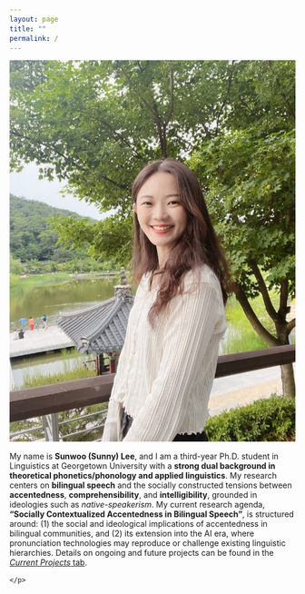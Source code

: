 ```yaml
---
layout: page
title: ""
permalink: /
---
```


<div class="hero">
  <div class="hero__img">
    <img src="IMG_6974.jpeg" alt="Profile">
  </div>
  <div class="hero__text">
    <p>
   My name is <strong>Sunwoo (Sunny) Lee</strong>, and I am a third-year Ph.D. student in Linguistics at Georgetown University with a <strong>strong dual background in theoretical phonetics/phonology and applied linguistics</strong>. 
My research centers on <strong>bilingual speech</strong> and the socially constructed tensions between <strong>accentedness</strong>, <strong>comprehensibility</strong>, and <strong>intelligibility</strong>, grounded in ideologies such as <em>native-speakerism</em>. 
My current research agenda, 
<strong>“Socially Contextualized Accentedness in Bilingual Speech”</strong>, is structured around:
(1) the social and ideological implications of accentedness in bilingual communities, and 
(2) its extension into the AI era, where pronunciation technologies may reproduce or challenge existing linguistic hierarchies. 
Details on ongoing and future projects can be found in the 
<a href="/current-projects.html"><em>Current Projects</em> tab</a>.


    </p>
    
  </div>
</div>
